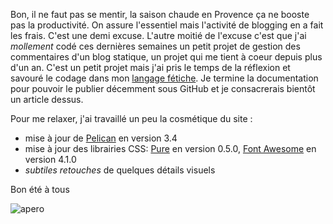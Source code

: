 <!-- title: En vacances -->
<!-- category: Humeur -->
<!-- tag: planet -->

Bon, il ne faut pas se mentir, la saison chaude en Provence ça ne booste pas la
productivité.<!-- more --> On assure l'essentiel mais l'activité de blogging en a fait les
frais. C'est une demi excuse. L'autre moitié de l'excuse c'est que j'ai
*mollement* codé ces dernières semaines un petit projet de gestion des
commentaires d'un blog statique, un projet qui me tient à coeur depuis plus
d'un an. C'est un petit projet mais j'ai pris le temps de la réflexion et
savouré le codage dans mon [langage fétiche](https://www.python.org). Je
termine la documentation pour pouvoir le publier décemment sous GitHub et je
consacrerais bientôt un article dessus.

Pour me relaxer, j'ai travaillé un peu la cosmétique du site : 

-    mise à jour de [Pelican](http://docs.getpelican.com/en/3.4.0) en version 3.4 
-    mise à jour des librairies CSS: [Pure](http://purecss.io) en version 0.5.0, [Font Awesome](http://fortawesome.github.io/Font-Awesome) en version 4.1.0 
-    *subtiles retouches* de quelques détails visuels

Bon été à tous

![apero](/images/2014/apero.jpg)